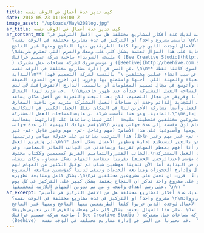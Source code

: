 ```yaml
---
title: كيف تدير عدة أعمال في الوقت نفسه
date: 2018-05-23 11:08:00 Z
image_asset: "/uploads/May%20Blog.jpg"
ar_title: كيف تدير عدة أعمال في الوقت نفسه
ar_content_md: "في حال كانت لديك عدة أفكار لمشاريع مختلفة هل من الافضل التركيز في
  تأسيس مشروع واحد؟ او التركيز في عدة مشاريع مختلفة في الوقت نفسه؟ \n\nلو بحثت في
  قصص رواد الأعمال لوجدت الذين جربوا كلتا الطريقتين منها الناجح ومنها غير الناجح.
  \nفالإجابة على هذا السؤال تعتمد بشكل كلي على وضعك والفرص التي تعترض طريقك. \nوقصة
  مليحه السويداء صاحبة شركة تصميم جرافيك ( [Bee Creative Studio](http://www.bee.com.sa/)
  ) و مؤسس شريك لشركة مساحات عمل مشتركة ([Beehive](http://beehive.com.sa/))  قد تخبرنا
  عن السر في إدارة مشاريع مختلفة في الوقت نفسه. \n\n** الشغف وحاجة السوق كانتا نقطة
  البداية\n** تقول مليحة عن سبب انشاء عملين مختلفين \" بالنسبة لشركة التصميم فهذا
  مجالي في الحياة والمهنة اللي  أحبها واستمتع بها وقررت إني اخرج من الحدود الضيقة
  في الوظيفة وأتوسع في مجال تصميم المعلومات أو بالمسمى الدارج الانفوجرافيك لأن لدي
  حب شديد لهذا المجال.  \n\nأما بالنسبة لمساحة العمل المشتركة فبدأت عند ظهور حاجتي
  لمكتب خاص أنا وفريقي في مجال التصميم، لكن بعد البحث والتجربة عن أفضل مكان يساعد
  بيئة العمل على التجديد الدائم وجدت أن مساحات العمل المشتركة مثريه من ناحية المعارف
  وتوسيع نطاق العمل وأيضاً مشاركة الأخرين لنا في المكان يقلل الحِمل الكبير في التكاليف
  المادية. ومن هنا تأسست شركة بي هايف لمساحات العمل المشتركة.\"\nأما عن كيفية إدارة
  مشروعين مختلفين فتعطينا مليحة  أكثر شيئان ساعدها على إدارتهما بفعالية: \n\n* دون
  وقسم مهامك اليومية الى عدة جوانب\n\n الإدارة بشكل عام لديّ مقسمة إلى عدة جوانب ويتم
  ترتيبها يومياً وأسبوعياً على هذا الأساس: (مهم وعاجل -ثم- مهم وغير عاجل -ثم- غير
  مهم وعاجل - ثم- غير مهم وغير عاجل) هذا الترتيب يساعدني على جدولة مهامي وترتيبها
  لي ولفريق العمل.\n\n* استعن بالغير لتستطيع إدارة وتطوير الأعمال بشكل أفضل \n \nفي
  شركة التصميم أنا أقوم بمعظم المهام تقريباً ويساعدني في الجانب المالي المحاسب، وفي
  الجانب الفني والتصاميم الفريق كمصممين وككتاب محتوى.\nأما في شركة مساحات العمل المشتركة
  لديّ شريك مؤسس (عبدالرحمن الحضيف) تقريباً نتقاسم المهام بشكل متساوٍ، وكان يتطلب
  منا جهد عظيم في البداية أما الآن فلدينا موظفين شباب تم توكيل الكثير من المهام لهم
  من ناحية استقبال وإدارج الحجوزات ومتابعة الخدمات وتبقى لدينا كمؤسسين متابعة المشروع
  بشكل كامل ومتابعة تطويره.\n\nفي الختام سواءً  قررت ان تعمل على مشروعين مختلفين في
  الوقت نفسه او على مشروع واحد تذكر ان النجاح يعتمد بشكل كبير على التركيز في كل يوم
  على رسم اهداف واضحة و من ثم تدوين المهام اللازمة لتحقيقها. \n\n "
ar_excerpt: "في حال كانت لديك عدة أفكار لمشاريع مختلفة هل من الافضل التركيز في تأسيس
  مشروع واحد؟ او التركيز في عدة مشاريع مختلفة في الوقت نفسه؟ \n\nلو بحثت في قصص رواد
  الأعمال لوجدت الذين جربوا كلتا الطريقتين منها الناجح ومنها غير الناجح. \nفالإجابة
  على هذا السؤال تعتمد بشكل كلي على وضعك والفرص التي تعترض طريقك. \nوقصة مليحه السويداء
  صاحبة شركة تصميم جرافيك ( Bee Creative Studio ) و مؤسس شريك لشركة مساحات عمل مشتركة
  (Beehive)  قد تخبرنا عن السر في إدارة مشاريع مختلفة في الوقت نفسه.  "
---
```


  